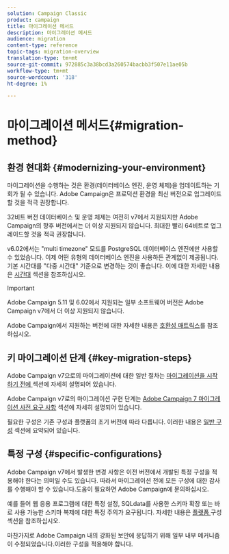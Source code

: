 ```yaml
---
solution: Campaign Classic
product: campaign
title: 마이그레이션 메서드
description: 마이그레이션 메서드
audience: migration
content-type: reference
topic-tags: migration-overview
translation-type: tm+mt
source-git-commit: 972885c3a38bcd3a260574bacbb3f507e11ae05b
workflow-type: tm+mt
source-wordcount: '318'
ht-degree: 1%

---
```



# 마이그레이션 메서드{#migration-method}

## 환경 현대화 {#modernizing-your-environment}

마이그레이션을 수행하는 것은 환경(데이터베이스 엔진, 운영 체제)을 업데이트하는 기회가 될 수 있습니다. Adobe Campaign은 프로덕션 환경을 최신 버전으로 업그레이드할 것을 적극 권장합니다.

32비트 버전 데이터베이스 및 운영 체제는 여전히 v7에서 지원되지만 Adobe Campaign의 향후 버전에서는 더 이상 지원되지 않습니다. 최대한 빨리 64비트로 업그레이드할 것을 적극 권장합니다.

v6.02에서는 &quot;multi timezone&quot; 모드를 PostgreSQL 데이터베이스 엔진에만 사용할 수 있었습니다. 이제 어떤 유형의 데이터베이스 엔진을 사용하든 관계없이 제공됩니다. 기본 시간대를 &quot;다중 시간대&quot; 기준으로 변경하는 것이 좋습니다. 이에 대한 자세한 내용은 [시간대](../../migration/using/general-configurations.md#time-zones) 섹션을 참조하십시오.

>[!IMPORTANT]
>
>Adobe Campaign 5.11 및 6.02에서 지원되는 일부 소프트웨어 버전은 Adobe Campaign v7에서 더 이상 지원되지 않습니다.
>
>Adobe Campaign에서 지원하는 버전에 대한 자세한 내용은 [호환성 매트릭스](../../rn/using/compatibility-matrix.md)를 참조하십시오.

## 키 마이그레이션 단계 {#key-migration-steps}

Adobe Campaign v7으로의 마이그레이션에 대한 일반 절차는 [마이그레이션을 시작하기 전에 ](../../migration/using/before-starting-migration.md) 섹션에 자세히 설명되어 있습니다.

Adobe Campaign v7로의 마이그레이션 구현 단계는 [Adobe Campaign 7 마이그레이션 사전 요구 사항](../../migration/using/prerequisites-for-migration-to-adobe-campaign-7.md) 섹션에 자세히 설명되어 있습니다.

필요한 구성은 기존 구성과 플랫폼의 초기 버전에 따라 다릅니다. 이러한 내용은 [일반 구성](../../migration/using/general-configurations.md) 섹션에 요약되어 있습니다.

## 특정 구성 {#specific-configurations}

Adobe Campaign v7에서 발생한 변경 사항은 이전 버전에서 개발된 특정 구성을 적용해야 한다는 의미일 수도 있습니다. 따라서 마이그레이션 전에 모든 구성에 대한 감사를 수행해야 할 수 있습니다.도움이 필요하면 Adobe Campaign에 문의하십시오.

예를 들어 웹 응용 프로그램에 대한 특정 설정, SQLdata를 사용한 스키마 확장 또는 바로 사용 가능한 스키마 복제에 대한 특정 주의가 요구됩니다. 자세한 내용은 [플랫폼 ](../../migration/using/configuring-your-platform.md) 구성 섹션을 참조하십시오.

마찬가지로 Adobe Campaign 내의 강화된 보안에 응답하기 위해 일부 내부 메커니즘이 수정되었습니다.이러한 구성을 적용해야 합니다.
